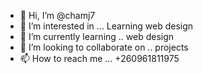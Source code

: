 - 👋 Hi, I’m @chamj7
- 👀 I’m interested in ... Learning web design
- 🌱 I’m currently learning .. web design
- 💞️ I’m looking to collaborate on .. projects
- 📫 How to reach me ... +260961811975

<!---
chamj7/chamj7 is a ✨ special ✨ repository because its `README.md` (this file) appears on your GitHub profile.
You can click the Preview link to take a look at your changes.
--->
